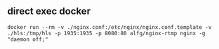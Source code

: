 ## direct exec docker
```shell
docker run --rm -v ./nginx.conf:/etc/nginx/nginx.conf.template -v ./hls:/tmp/hls -p 1935:1935 -p 8080:80 alfg/nginx-rtmp nginx -g "daemon off;"

```